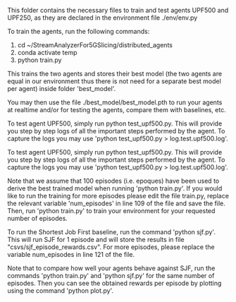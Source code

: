 This folder contains the necessary files to train and test agents UPF500 and UPF250, as they are declared in the environment file ./env/env.py

To train the agents, run the following commands:

1. cd ~/StreamAnalyzerFor5GSlicing/distributed_agents
2. conda activate temp
3. python train.py

This trains the two agents and stores their best model (the two agents are equal in our environment thus there is not need for a separate best model per agent) inside folder 'best_model'.

You may then use the file ./best_model/best_model.pth to run your agents at realtime and/or for testing the agents, compare them with baselines, etc.

To test agent  UPF500, simply run python test_upf500.py. This will provide you step by step logs of all the important steps performed by the agent. To capture the logs you may use 'python test_upf500.py > log.test.upf500.log'.


To test agent  UPF500, simply run python test_upf500.py. This will provide you step by step logs of all the important steps performed by the agent. To capture the logs you may use 'python test_upf500.py > log.test.upf500.log'.

Note that we assume that 100 episodes (i.e. epoques) have been used to derive the best trained model when running 'python train.py'. If you would like to run the training for more episodes please edit the file train.py, replace the relevant variable 'num_episodes' in line 109 of the file and save the file. Then, run 'python train.py' to train your environment for your requested number of episodes.

To run the Shortest Job First baseline, run the command 'python sjf.py'. This will run SJF for 1 episode and will store the results in file "csvs/sjf_episode_rewards.csv". For more episodes, please replace the variable num_episodes in line 121 of the file.

Note that to compare how well your agents behave against SJF, run the commands 'python train.py' and 'python sjf.py' for the same number of episodes. Then you can see the obtained rewards per episode by plotting using the command 'python plot.py'.



